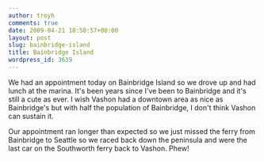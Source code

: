 ```yaml
---
author: troyh
comments: true
date: 2009-04-21 18:50:57+00:00
layout: post
slug: bainbridge-island
title: Bainbridge Island
wordpress_id: 3639
---
```


We had an appointment today on Bainbridge Island so we drove up and had lunch at the marina. It's been years since I've been to Bainbridge and it's still a cute as ever. I wish Vashon had a downtown area as nice as Bainbridge's but with half the population of Bainbridge, I don't think Vashon can sustain it.

Our appointment ran longer than expected so we just missed the ferry from Bainbridge to Seattle so we raced back down the peninsula and were the last car on the Southworth ferry back to Vashon. Phew!
